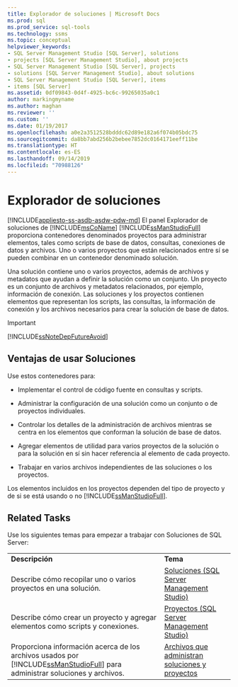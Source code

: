 ```yaml
---
title: Explorador de soluciones | Microsoft Docs
ms.prod: sql
ms.prod_service: sql-tools
ms.technology: ssms
ms.topic: conceptual
helpviewer_keywords:
- SQL Server Management Studio [SQL Server], solutions
- projects [SQL Server Management Studio], about projects
- SQL Server Management Studio [SQL Server], projects
- solutions [SQL Server Management Studio], about solutions
- SQL Server Management Studio [SQL Server], items
- items [SQL Server]
ms.assetid: 0df09843-0d4f-4925-bc6c-99265035a0c1
author: markingmyname
ms.author: maghan
ms.reviewer: ''
ms.custom: ''
ms.date: 01/19/2017
ms.openlocfilehash: a0e2a3512528bdddc62d89e182a6f074b05bdc75
ms.sourcegitcommit: da8bb7abd256b2bebee7852dc0164171eeff11be
ms.translationtype: HT
ms.contentlocale: es-ES
ms.lasthandoff: 09/14/2019
ms.locfileid: "70988126"
---
```

# <a name="solution-explorer"></a>Explorador de soluciones

[!INCLUDE[appliesto-ss-asdb-asdw-pdw-md](../../includes/appliesto-ss-asdb-asdw-pdw-md.md)]
El panel Explorador de soluciones de [!INCLUDE[msCoName](../../includes/msconame_md.md)] [!INCLUDE[ssManStudioFull](../../includes/ssmanstudiofull-md.md)] proporciona contenedores denominados proyectos para administrar elementos, tales como scripts de base de datos, consultas, conexiones de datos y archivos. Uno o varios proyectos que están relacionados entre sí se pueden combinar en un contenedor denominado solución.  
  
Una solución contiene uno o varios proyectos, además de archivos y metadatos que ayudan a definir la solución como un conjunto. Un proyecto es un conjunto de archivos y metadatos relacionados, por ejemplo, información de conexión. Las soluciones y los proyectos contienen elementos que representan los scripts, las consultas, la información de conexión y los archivos necesarios para crear la solución de base de datos.  
  
> [!IMPORTANT]  
> [!INCLUDE[ssNoteDepFutureAvoid](../../includes/ssnotedepfutureavoid-md.md)]  
  
## <a name="benefits-of-using-solutions"></a>Ventajas de usar Soluciones  
Use estos contenedores para:  
  
-   Implementar el control de código fuente en consultas y scripts.  
  
-   Administrar la configuración de una solución como un conjunto o de proyectos individuales.  
  
-   Controlar los detalles de la administración de archivos mientras se centra en los elementos que conforman la solución de base de datos.  
  
-   Agregar elementos de utilidad para varios proyectos de la solución o para la solución en sí sin hacer referencia al elemento de cada proyecto.  
  
-   Trabajar en varios archivos independientes de las soluciones o los proyectos.  
  
Los elementos incluidos en los proyectos dependen del tipo de proyecto y de si se está usando o no [!INCLUDE[ssManStudioFull](../../includes/ssmanstudiofull-md.md)].  
  
## <a name="related-tasks"></a>Related Tasks  
Use los siguientes temas para empezar a trabajar con Soluciones de SQL Server:  
  
|||  
|-|-|  
|**Descripción**|**Tema**|  
|Describe cómo recopilar uno o varios proyectos en una solución.|[Soluciones &#40;SQL Server Management Studio&#41;](../../ssms/solution/solutions-sql-server-management-studio.md)|  
|Describe cómo crear un proyecto y agregar elementos como scripts y conexiones.|[Proyectos &#40;SQL Server Management Studio&#41;](../../ssms/solution/projects-sql-server-management-studio.md)|  
|Proporciona información acerca de los archivos usados por [!INCLUDE[ssManStudioFull](../../includes/ssmanstudiofull-md.md)] para administrar soluciones y archivos.|[Archivos que administran soluciones y proyectos](../../ssms/solution/files-that-manage-solutions-and-projects.md)|  
  
